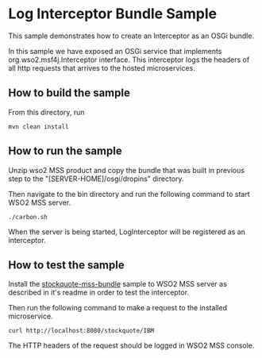 # Log Interceptor Bundle Sample

This sample demonstrates how to create an Interceptor as an OSGi bundle.

In this sample we have exposed an OSGi service that implements org.wso2.msf4j.Interceptor interface. This 
interceptor logs the headers of all http requests that arrives to the hosted microservices.


## How to build the sample

From this directory, run

```
mvn clean install
```

## How to run the sample

Unzip wso2 MSS product and copy the bundle that was built in previous step to the 
"[SERVER-HOME]/osgi/dropins" directory.

Then navigate to the bin directory and run the following command to start WSO2 MSS server.
```
./carbon.sh
```
When the server is being started, LogInterceptor will be registered as an interceptor.


## How to test the sample

Install the [stockquote-mss-bundle](../stockquote-mss-bundle) sample to WSO2 MSS server as described in it's readme 
in order to test the interceptor.

Then run the following command to make a request to the installed microservice.
```
curl http://localhost:8080/stockquote/IBM
```

The HTTP headers of the request should be logged in WSO2 MSS console.
